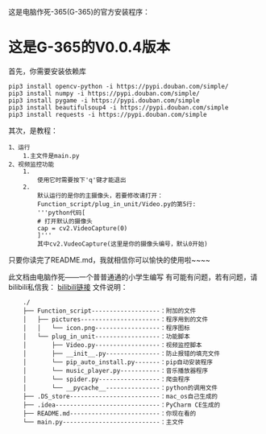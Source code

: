 这是电脑作死-365(G-365)的官方安装程序： 
# 这是G-365的V0.0.4版本
首先，你需要安装依赖库
```shell
pip3 install opencv-python -i https://pypi.douban.com/simple/
pip3 install numpy -i https://pypi.douban.com/simple/
pip3 install pygame -i https://pypi.douban.com/simple
pip3 install beautifulsoup4 -i https://pypi.douban.com/simple
pip3 install requests -i https://pypi.douban.com/simple
```
其次，是教程：
````
1、运行
    1.主文件是main.py
2、视频监控功能
    1.
        使用它时需要按下'q'键才能退出
    2.
        默认运行的是你的主摄像头，若要修改请打开：
        Function_script/plug_in_unit/Video.py的第5行:
        '''python代码[
        # 打开默认的摄像头
        cap = cv2.VideoCapture(0)
        ]'''
        其中cv2.VudeoCapture(这里是你的摄像头编号，默认0开始)
````
只要你读完了README.md，我就相信你可以愉快的使用啦~~~~

此文档由电脑作死——一个普普通通的小学生编写
有可能有问题，若有问题，请bilibili私信我：
[bilibili链接](https://space.bilibili.com/687441273?spm_id_from=333.1007.0.0)
文件说明：
```
    ./
    ├── Function_script-------------------：附加的文件
    │   ├── pictures----------------------：程序用到的文件
    │   │   └── icon.png------------------：程序图标
    │   └── plug_in_unit------------------：功能脚本
    │       ├── Video.py------------------：视频监控脚本
    │       ├── __init__.py---------------：防止报错的填充文件
    │       └── pip_auto_install.py-------：pip自动安装程序
    │       └── music_player.py-----------：音乐播放器程序
    │       └── spider.py-----------------：爬虫程序
    │       └── __pycache__---------------：python的调用文件
    ├── .DS_store-------------------------：mac_os自己生成的
    ├── .idea-----------------------------：PyCharm CE生成的
    ├── README.md-------------------------：你现在看的
    └── main.py---------------------------：主文件
```